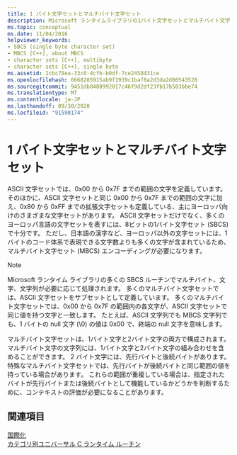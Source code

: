 ```yaml
---
title: 1 バイト文字セットとマルチバイト文字セット
description: Microsoft ランタイムライブラリの1バイト文字セットとマルチバイト文字セットの概要を説明します。
ms.topic: conceptual
ms.date: 11/04/2016
helpviewer_keywords:
- SBCS (single byte character set)
- MBCS [C++], about MBCS
- character sets [C++], multibyte
- character sets [C++], single byte
ms.assetid: 2cbc78ea-33c0-4cfb-b0df-7ce2458431ce
ms.openlocfilehash: 6668285915ab9f1939c1baf8a2d3da2d00543528
ms.sourcegitcommit: 9451db8480992017c46f9d2df23fb17b503bbe74
ms.translationtype: MT
ms.contentlocale: ja-JP
ms.lasthandoff: 09/30/2020
ms.locfileid: "91590174"
---
```

# <a name="single-byte-and-multibyte-character-sets"></a>1 バイト文字セットとマルチバイト文字セット

ASCII 文字セットでは、0x00 から 0x7F までの範囲の文字を定義しています。 そのほかに、ASCII 文字セットと同じ 0x00 から 0x7F までの範囲の文字に加え、0x80 から 0xFF までの拡張文字セットも定義している、主にヨーロッパ向けのさまざまな文字セットがあります。  ASCII 文字セットだけでなく、多くのヨーロッパ言語の文字セットを表すには、8ビットの1バイト文字セット (SBCS) で十分です。 ただし、日本語の漢字など、ヨーロッパ以外の文字セットには、1バイトのコード体系で表現できる文字数よりも多くの文字が含まれているため、マルチバイト文字セット (MBCS) エンコーディングが必要になります。

> [!NOTE]
> Microsoft ランタイム ライブラリの多くの SBCS ルーチンでマルチバイト、文字、文字列が必要に応じて処理されます。 多くのマルチバイト文字セットでは、ASCII 文字セットをサブセットとして定義しています。 多くのマルチバイト文字セットでは、0x00 から 0x7F の範囲内の各文字が、ASCII 文字セットで同じ値を持つ文字と一致します。 たとえば、ASCII 文字列でも MBCS 文字列でも、1 バイトの null 文字 (\0) の値は 0x00 で、終端の null 文字を意味します。

マルチバイト文字セットは、1バイト文字と2バイト文字の両方で構成されます。 マルチバイト文字の文字列には、1バイト文字と2バイト文字の組み合わせを含めることができます。 2 バイト文字には、先行バイトと後続バイトがあります。 特殊なマルチバイト文字セットでは、先行バイトが後続バイトと同じ範囲の値を持っている場合があります。 これらの範囲が重複している場合は、指定されたバイトが先行バイトまたは後続バイトとして機能しているかどうかを判断するために、コンテキストの評価が必要になることがあります。

## <a name="see-also"></a>関連項目

[国際化](../c-runtime-library/internationalization.md)<br/>
[カテゴリ別ユニバーサル C ランタイム ルーチン](../c-runtime-library/run-time-routines-by-category.md)<br/>
